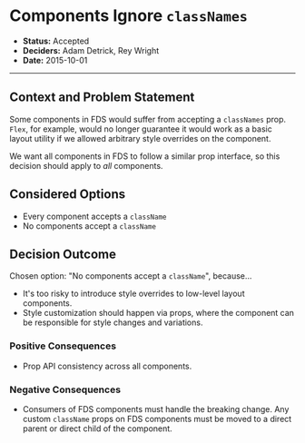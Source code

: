 # Components Ignore `classNames`

- **Status:** Accepted
- **Deciders:** Adam Detrick, Rey Wright
- **Date:** 2015-10-01

---

## Context and Problem Statement

Some components in FDS would suffer from accepting a `classNames` prop. `Flex`, for
example, would no longer guarantee it would work as a basic layout utility if we allowed
arbitrary style overrides on the component.

We want all components in FDS to follow a similar prop interface, so this decision should
apply to _all_ components.

## Considered Options

* Every component accepts a `className`
* No components accept a `className`

## Decision Outcome

Chosen option: "No components accept a `className`", because...

- It's too risky to introduce style overrides to low-level layout components.
- Style customization should happen via props, where the component can be responsible for
  style changes and variations.

### Positive Consequences <!-- optional -->

* Prop API consistency across all components.

### Negative Consequences <!-- optional -->

* Consumers of FDS components must handle the breaking change. Any custom `className`
  props on FDS components must be moved to a direct parent or direct child of the
  component.

